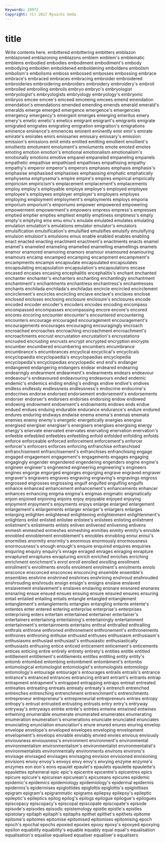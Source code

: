 ```yaml
---
Keywords: 19972 
Copyright: (C) 2017 Ryuichi Ueda
---
```


# title

Write contents here.
 embittered embittering embitters
emblazon emblazoned emblazoning emblazons emblem emblem's emblematic emblems embodied embodies
embodiment embodiment's embody embodying embolden emboldened emboldening emboldens embolism embolism's
embolisms emboss embossed embosses embossing embrace embrace's embraced embraces embracing
embroider embroidered embroideries embroidering embroiders embroidery embroidery's embroil embroiled embroiling
embroils embryo embryo's embryologist embryologist's embryologists embryology embryology's embryonic embryos
emcee emcee's emceed emceeing emcees emend emendation emendation's emendations emended
emending emends emerald emerald's emeralds emerge emerged emergence emergence's emergencies
emergency emergency's emergent emerges emerging emeritus emery emery's emetic emetic's
emetics emigrant emigrant's emigrants emigrate emigrated emigrates emigrating emigration emigration's
emigrations eminence eminence's eminences eminent eminently emir emir's emirate emirate's
emirates emirs emissaries emissary emissary's emission emission's emissions emit emits
emitted emitting emollient emollient's emollients emolument emolument's emoluments emote emoted
emotes emoting emotion emotion's emotional emotionalism emotionalism's emotionally emotions emotive
empanel empaneled empaneling empanels empathetic empathise empathised empathises empathising empathy
empathy's emperor emperor's emperors emphases emphasis emphasis's emphasise emphasised emphasises
emphasising emphatic emphatically emphysema emphysema's empire empire's empires empirical empirically
empiricism empiricism's emplacement emplacement's emplacements employ employ's employable employe employe's
employed employee employee's employees employer employer's employers employes employing employment
employment's employments employs emporia emporium emporium's emporiums empower empowered empowering
empowerment empowerment's empowers empress empress's empresses emptied emptier empties emptiest
emptily emptiness emptiness's empty empty's emptying ems emu emu's emulate
emulated emulates emulating emulation emulation's emulations emulator emulator's emulators emulsification
emulsification's emulsified emulsifies emulsify emulsifying emulsion emulsion's emulsions emus enable
enabled enables enabling enact enacted enacting enactment enactment's enactments enacts
enamel enamel's enameled enameling enamelled enamelling enamellings enamels enamor enamored
enamoring enamors enamour enamoured enamouring enamours encamp encamped encamping encampment
encampment's encampments encamps encapsulate encapsulated encapsulates encapsulating encapsulation encapsulation's encapsulations
encase encased encases encasing encephalitis encephalitis's enchant enchanted enchanter enchanter's
enchanters enchanting enchantingly enchantment enchantment's enchantments enchantress enchantress's enchantresses enchants
enchilada enchilada's enchiladas encircle encircled encirclement encirclement's encircles encircling enclave
enclave's enclaves enclose enclosed encloses enclosing enclosure enclosure's enclosures encode
encoded encoder encoder's encoders encodes encoding encompass encompassed encompasses encompassing
encore encore's encored encores encoring encounter encounter's encountered encountering encounters
encourage encouraged encouragement encouragement's encouragements encourages encouraging encouragingly encroach encroached
encroaches encroaching encroachment encroachment's encroachments encrust encrustation encrustation's encrustations encrusted
encrusting encrusts encrypt encrypted encryption encrypts encumber encumbered encumbering encumbers
encumbrance encumbrance's encumbrances encyclical encyclical's encyclicals encyclopaedia encyclopaedia's encyclopaedias encyclopedia
encyclopedia's encyclopedias encyclopedic end end's endanger endangered endangering endangers endear
endeared endearing endearingly endearment endearment's endearments endears endeavour endeavour's endeavoured
endeavouring endeavours ended endemic endemic's endemics ending ending's endings endive
endive's endives endless endlessly endlessness endlessness's endocrine endocrine's endocrines endorse
endorsed endorsement endorsement's endorsements endorser endorser's endorsers endorses endorsing endow
endowed endowing endowment endowment's endowments endows ends endue endued endues
enduing endurable endurance endurance's endure endured endures enduring endways endwise
enema enema's enemas enemata enemies enemy enemy's energetic energetically energies
energise energised energiser energiser's energisers energises energising energy energy's enervate
enervated enervates enervating enervation enervation's enfeeble enfeebled enfeebles enfeebling enfold
enfolded enfolding enfolds enforce enforceable enforced enforcement enforcement's enforcer enforcer's
enforcers enforces enforcing enfranchise enfranchised enfranchisement enfranchisement's enfranchises enfranchising engage
engaged engagement engagement's engagements engages engaging engagingly engender engendered engendering
engenders engine engine's engineer engineer's engineered engineering engineering's engineers engines
engorge engorged engorges engorging engrave engraved engraver engraver's engravers engraves
engraving engraving's engravings engross engrossed engrosses engrossing engulf engulfed engulfing
engulfs enhance enhanced enhancement enhancement's enhancements enhancer enhances enhancing enigma
enigma's enigmas enigmatic enigmatically enjoin enjoined enjoining enjoins enjoy enjoyable
enjoyed enjoying enjoyment enjoyment's enjoyments enjoys enlarge enlarged enlargement enlargement's
enlargements enlarger enlarger's enlargers enlarges enlarging enlighten enlightened enlightening enlightenment
enlightenment's enlightens enlist enlisted enlistee enlistee's enlistees enlisting enlistment enlistment's
enlistments enlists enliven enlivened enlivening enlivens enmesh enmeshed enmeshes enmeshing
enmities enmity enmity's ennoble ennobled ennoblement ennoblement's ennobles ennobling ennui
ennui's enormities enormity enormity's enormous enormously enormousness enormousness's enough enough's
enquire enquired enquires enquiries enquiring enquiry enquiry's enrage enraged enrages
enraging enrapture enraptured enraptures enrapturing enrich enriched enriches enriching enrichment
enrichment's enrol enroll enrolled enrolling enrollment enrollment's enrollments enrolls enrolment
enrolment's enrolments enrols ensconce ensconced ensconces ensconcing ensemble ensemble's ensembles
enshrine enshrined enshrines enshrining enshroud enshrouded enshrouding enshrouds ensign ensign's
ensigns enslave enslaved enslavement enslavement's enslaves enslaving ensnare ensnared ensnares
ensnaring ensue ensued ensues ensuing ensure ensured ensures ensuring entail
entailed entailing entails entangle entangled entanglement entanglement's entanglements entangles entangling
entente entente's ententes enter entered entering enterprise enterprise's enterprises enterprising
enters entertain entertained entertainer entertainer's entertainers entertaining entertaining's entertainingly entertainment
entertainment's entertainments entertains enthral enthralled enthralling enthrals enthrone enthroned enthronement
enthronement's enthronements enthrones enthroning enthuse enthused enthuses enthusiasm enthusiasm's enthusiasms
enthusiast enthusiast's enthusiastic enthusiastically enthusiasts enthusing entice enticed enticement enticement's
enticements entices enticing entire entirely entirety entirety's entities entitle entitled
entitlement entitlement's entitlements entitles entitling entity entity's entomb entombed entombing
entombment entombment's entombs entomological entomologist entomologist's entomologists entomology entomology's entourage
entourage's entourages entrails entrails's entrance entrance's entranced entrances entrancing entrant
entrant's entrants entrap entrapment entrapment's entrapped entrapping entraps entreat entreated
entreaties entreating entreats entreaty entreaty's entrench entrenched entrenches entrenching entrenchment
entrenchment's entrenchments entrepreneur entrepreneur's entrepreneurial entrepreneurs entries entropy entropy's entrust
entrusted entrusting entrusts entry entry's entryway entryway's entryways entrée entrée's
entrées entwine entwined entwines entwining enumerable enumerate enumerated enumerates enumerating
enumeration enumeration's enumerations enunciate enunciated enunciates enunciating enunciation enunciation's enure
enured enures enuring envelop envelope envelope's enveloped envelopes enveloping envelopment
envelopment's envelops enviable enviably envied envies envious enviously enviousness enviousness's
environment environment's environmental environmentalism environmentalism's environmentalist environmentalist's environmentalists environmentally environments
environs environs's envisage envisaged envisages envisaging envision envisioned envisioning envisions
envoy envoy's envoys envy envy's envying enzyme enzyme's enzymes eon
eon's eons epaulet epaulet's epaulets epaulette epaulette's epaulettes ephemeral epic
epic's epicentre epicentre's epicentres epics epicure epicure's epicurean epicurean's epicureans
epicures epidemic epidemic's epidemics epidemiology epidemiology's epidermal epidermis epidermis's epidermises
epiglottides epiglottis epiglottis's epiglottises epigram epigram's epigrammatic epigrams epilepsy epilepsy's
epileptic epileptic's epileptics epilog epilog's epilogs epilogue epilogue's epilogues episcopacy
episcopacy's episcopal episcopate episcopate's episode episode's episodes episodic epistemology epistle
epistle's epistles epistolary epitaph epitaph's epitaphs epithet epithet's epithets epitome
epitome's epitomes epitomise epitomised epitomises epitomising epoch epoch's epochal epochs
epoxied epoxies epoxy epoxy's epoxyed epoxying epsilon equability equability's equable
equably equal equal's equalisation equalisation's equalise equalised equaliser equaliser's equalisers
